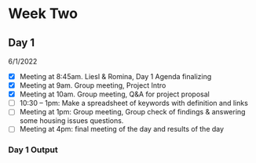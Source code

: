 # Week Two
## Day 1
6/1/2022

- [x] Meeting at 8:45am. Liesl & Romina, Day 1 Agenda finalizing 
- [x] Meeting at 9am. Group meeting, Project Intro 
- [x] Meeting at 10am. Group meeting, Q&A for project proposal 
- [ ] 10:30 – 1pm: Make a spreadsheet of keywords with definition and links
- [ ] Meeting at 1pm: Group meeting, Group check of findings & answering some housing issues questions.
- [ ] Meeting at 4pm: final meeting of the day and results of the day 

### Day 1 Output

